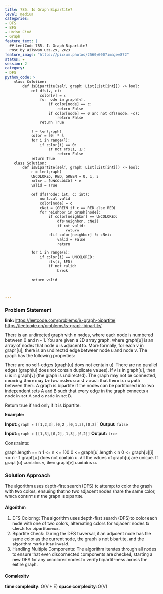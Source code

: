```yaml
---
title: 785. Is Graph Bipartite?
level: medium
categories:
- DFS
- BFS
- Union Find
- Graph
feature_text: |
  ## LeetCode 785. Is Graph Bipartite?
  Post by ailswan Oct.29, 2023
feature_image: "https://picsum.photos/2560/600?image=872"
status: ★
session: 2
category:
- DFS
python_code: >
    class Solution:
        def isBipartite(self, graph: List[List[int]]) -> bool:
            def dfs(v, c):
                color[v] = c
                for node in graph[v]:
                    if color[node] == c:
                        return False
                    if color[node] == 0 and not dfs(node, -c):
                        return False
                return True
            
            l = len(graph)
            color = [0] * l
            for i in range(l):
                if color[i] == 0:
                    if not dfs(i, 1):
                        return False
            return True
    class Solution:
        def isBipartite(self, graph: List[List[int]]) -> bool:
            n = len(graph)
            UNCOLORED, RED, GREEN = 0, 1, 2
            color = [UNCOLORED] * n
            valid = True

            def dfs(node: int, c: int):
                nonlocal valid
                color[node] = c
                cNei = (GREEN if c == RED else RED)
                for neighbor in graph[node]:
                    if color[neighbor] == UNCOLORED:
                        dfs(neighbor, cNei)
                        if not valid:
                            return
                    elif color[neighbor] != cNei:
                        valid = False
                        return

            for i in range(n):
                if color[i] == UNCOLORED:
                    dfs(i, RED)
                    if not valid:
                        break
            
            return valid

    
   
---
```


### Problem Statement
**link:**
https://leetcode.com/problems/is-graph-bipartite/
https://leetcode.cn/problems/is-graph-bipartite/
 
There is an undirected graph with n nodes, where each node is numbered between 0 and n - 1. You are given a 2D array graph, where graph[u] is an array of nodes that node u is adjacent to. More formally, for each v in graph[u], there is an undirected edge between node u and node v. The graph has the following properties:

There are no self-edges (graph[u] does not contain u).
There are no parallel edges (graph[u] does not contain duplicate values).
If v is in graph[u], then u is in graph[v] (the graph is undirected).
The graph may not be connected, meaning there may be two nodes u and v such that there is no path between them.
A graph is bipartite if the nodes can be partitioned into two independent sets A and B such that every edge in the graph connects a node in set A and a node in set B.

Return true if and only if it is bipartite.

**Example:**

**Input:** `graph = [[1,2,3],[0,2],[0,1,3],[0,2]]`
**Output:** `false`
 
**Input:** `graph = [[1,3],[0,2],[1,3],[0,2]]`
**Output:** `true`

Constraints:

graph.length == n
1 <= n <= 100
0 <= graph[u].length < n
0 <= graph[u][i] <= n - 1
graph[u] does not contain u.
All the values of graph[u] are unique.
If graph[u] contains v, then graph[v] contains u.

### Solution Approach
The algorithm uses depth-first search (DFS) to attempt to color the graph with two colors, ensuring that no two adjacent nodes share the same color, which confirms if the graph is bipartite.

#### Algorithm
1. DFS Coloring: The algorithm uses depth-first search (DFS) to color each node with one of two colors, alternating colors for adjacent nodes to check for bipartiteness.
2. Bipartite Check: During the DFS traversal, if an adjacent node has the same color as the current node, the graph is not bipartite, and the algorithm marks it as invalid.
3. Handling Multiple Components: The algorithm iterates through all nodes to ensure that even disconnected components are checked, starting a new DFS for any uncolored nodes to verify bipartiteness across the entire graph.

#### Complexity
 **time complexity**: O(V + E)
 **space complexity**: O(V)